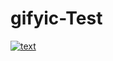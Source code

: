 # gifyic-Test
[![text](https://github.com/gifyic/gifyic-Test/actions/workflows/main.yml/badge.svg?event=workflow_dispatch)](https://github.com/gifyic/gifyic-Test/actions/workflows/main.yml)
